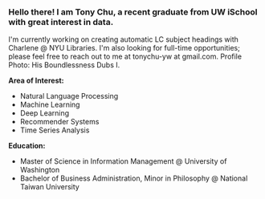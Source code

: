 ### Hello there! I am Tony Chu, a recent graduate from UW iSchool with great interest in data.

I'm currently working on creating automatic LC subject headings with Charlene @ NYU Libraries. I'm also looking for full-time opportunities; please feel free to reach out to me at tonychu-yw at gmail.com. Profile Photo: His Boundlessness Dubs I.

**Area of Interest:**
- Natural Language Processing
- Machine Learning 
- Deep Learning
- Recommender Systems 
- Time Series Analysis

**Education:**
- Master of Science in Information Management @ University of Washington
- Bachelor of Business Administration, Minor in Philosophy @ National Taiwan University 
